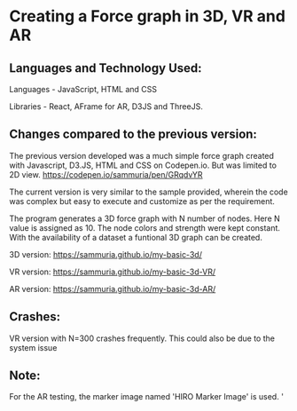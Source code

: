 # Creating a Force graph in 3D, VR and AR

## Languages and Technology Used:
Languages - JavaScript, HTML and CSS 

Libraries - React, AFrame for AR, D3JS and ThreeJS.


## Changes compared to the previous version:
The previous version developed was a much simple force graph created with Javascript, D3.JS, HTML and CSS on Codepen.io. But was limited to 2D view. https://codepen.io/sammuria/pen/GRqdvYR

The current version is very similar to the sample provided, wherein the code was complex but easy to execute and customize as per the requirement. 

The program generates a 3D force graph with N number of nodes. Here N value is assigned as 10. The node colors and strength were kept constant. 
With the availability of a dataset a funtional 3D graph can be created. 


3D version: https://sammuria.github.io/my-basic-3d/

VR version: https://sammuria.github.io/my-basic-3d-VR/

AR version: https://sammuria.github.io/my-basic-3d-AR/

## Crashes:
VR version with N=300 crashes frequently. This could also be due to the system issue 


## Note:
For the AR testing, the marker image named 'HIRO Marker Image'  is used.
' 
